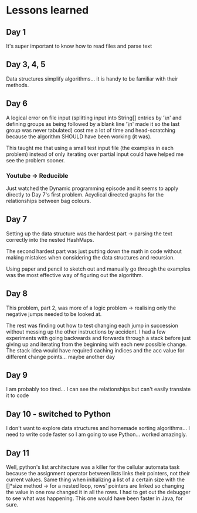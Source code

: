 # Lessons learned

## Day 1

It's super important to know how to read files and parse text

## Day 3, 4, 5

Data structures simplify algorithms... it is handy to be familiar with their methods.

## Day 6

A logical error on file input (splitting input into String[] entries by '\n' and defining groups as being followed by a blank line '\n' made it so the last group was never tabulated) cost me a lot of time and head-scratching because the algorithm SHOULD have been working (it was).

This taught me that using a small test input file (the examples in each problem) instead of only iterating over partial input could have helped me see the problem sooner.

### Youtube -> Reducible

Just watched the Dynamic programming episode and it seems to apply directly to Day 7's first problem. Acyclical directed graphs for the relationships between bag colours.

## Day 7

Setting up the data structure was the hardest part -> parsing the text correctly into the nested HashMaps.

The second hardest part was just putting down the math in code without making mistakes when considering the data structures and recursion.

Using paper and pencil to sketch out and manually go through the examples was the most effective way of figuring out the algorithm.

## Day 8

This problem, part 2, was more of a logic problem -> realising only the negative jumps needed to be looked at.

The rest was finding out how to test changing each jump in succession without messing up the other instructions by accident. I had a few experiments with going backwards and forwards through a stack before just giving up and iterating from the beginning with each new possible change. The stack idea would have required caching indices and the acc value for different change points... maybe another day

## Day 9

I am probably too tired... I can see the relationships but can't easily translate it to code

## Day 10 - switched to Python

I don't want to explore data structures and homemade sorting algorithms... I need to write code faster so I am going to use Python... worked amazingly.

## Day 11

Well, python's list architecture was a killer for the cellular automata task because the assignment operator between lists links their pointers, not their current values. Same thing when initializing a list of a certain size with the []*size method -> for a nested loop, rows' pointers are linked so changing the value in one row changed it in all the rows. I had to get out the debugger to see what was happening. This one would have been faster in Java, for sure.
